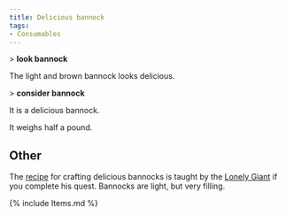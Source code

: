 ```yaml
---
title: Delicious bannock
tags:
- Consumables
---
```


\> **look bannock**

The light and brown bannock looks delicious.

\> **consider bannock**

It is a delicious bannock.

It weighs half a pound.

## Other

The [recipe](Herblore#Baker "wikilink") for crafting delicious bannocks
is taught by the [Lonely Giant](Quest#The_Lonely_Giant "wikilink") if
you complete his quest. Bannocks are light, but very filling.

{% include Items.md %}
